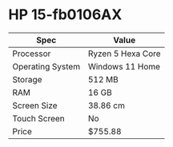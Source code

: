 # HP 15-fb0106AX

| Spec | Value |
|---|---|
| Processor | Ryzen 5 Hexa Core |
| Operating System | Windows 11 Home |
| Storage | 512 MB |
| RAM | 16 GB |
| Screen Size | 38.86 cm |
| Touch Screen | No |
| Price | $755.88 |
